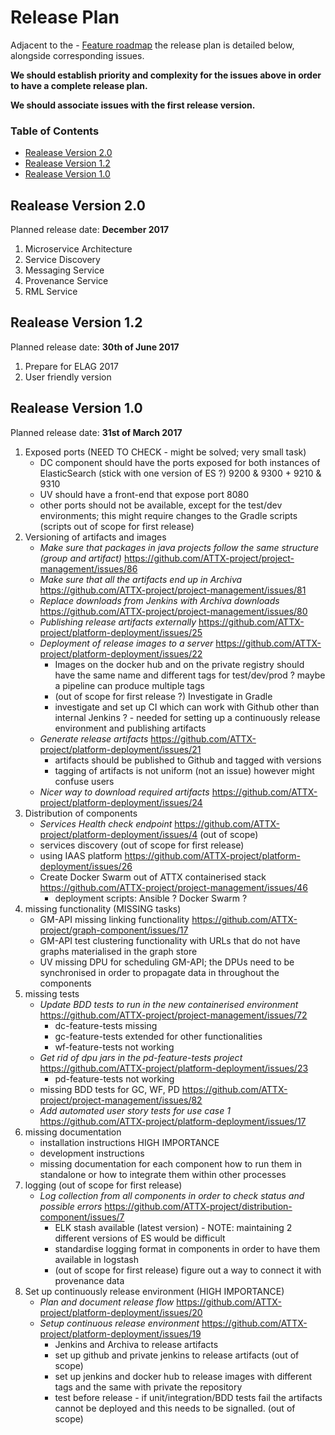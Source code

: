 # Release Plan

Adjacent to the - [Feature roadmap](https://github.com/ATTX-project/project-management/wiki/Feature-roadmap) the release plan is detailed below, alongside corresponding issues.

**We should establish priority and complexity for the issues above in order to have a complete release plan.**

**We should associate issues with the first release version.**

### Table of Contents
<!-- TOC START min:1 max:3 link:true update:false -->
  - [Realease Version 2.0](#realease-version-20)
  - [Realease Version 1.2](#realease-version-12)
  - [Realease Version 1.0](#realease-version-10)

<!-- TOC END -->


## Realease Version 2.0
Planned release date: **December 2017**
1. Microservice Architecture
2. Service Discovery
3. Messaging Service
4. Provenance Service
5. RML Service

## Realease Version 1.2
Planned release date: **30th of June 2017**
1. Prepare for ELAG 2017
3. User friendly version

## Realease Version 1.0

Planned release date: **31st of March 2017**

1. Exposed ports (NEED TO CHECK - might be solved; very small task)
    - DC component should have the ports exposed for both instances of ElasticSearch
    (stick with one version of ES ?) 9200 & 9300 + 9210 & 9310
    - UV should have a front-end that expose port 8080
    - other ports should not be available, except for the test/dev environments; this might require changes to the Gradle scripts (scripts out of scope for first release)
2. Versioning of artifacts and images
    - _Make sure that packages in java projects follow the same structure (group and artifact)_ https://github.com/ATTX-project/project-management/issues/86
    - _Make sure that all the artifacts end up in Archiva_ https://github.com/ATTX-project/project-management/issues/81
    - _Replace downloads from Jenkins with Archiva downloads_ https://github.com/ATTX-project/project-management/issues/80
    - _Publishing release artifacts externally_ https://github.com/ATTX-project/platform-deployment/issues/25
    - _Deployment of release images to a server_ https://github.com/ATTX-project/platform-deployment/issues/22
        - Images on the docker hub and on the private registry should have the same name and different tags for test/dev/prod ? maybe a pipeline can produce multiple tags
        - (out of scope for first release ?) Investigate in Gradle
        - investigate and set up CI which can work with Github other than internal Jenkins ? - needed for setting up a continuously release environment and publishing artifacts
    - _Generate release artifacts_ https://github.com/ATTX-project/platform-deployment/issues/21
       - artifacts should be published to Github and tagged with versions
       - tagging of artifacts is not uniform (not an issue) however might confuse users
    - _Nicer way to download required artifacts_ https://github.com/ATTX-project/platform-deployment/issues/24
3. Distribution of components
    - _Services Health check endpoint_ https://github.com/ATTX-project/platform-deployment/issues/4 (out of scope)
    - services discovery (out of scope for first release)
    - using IAAS platform https://github.com/ATTX-project/platform-deployment/issues/26
    - Create Docker Swarm out of ATTX containerised stack https://github.com/ATTX-project/project-management/issues/46
        - deployment scripts: Ansible ? Docker Swarm ?
4. missing functionality (MISSING tasks)
    - GM-API missing linking functionality https://github.com/ATTX-project/graph-component/issues/17
    - GM-API test clustering functionality with URLs that do not have graphs materialised in the graph store
    - UV missing DPU for scheduling GM-API; the DPUs need to be synchronised in order to propagate data in throughout the components
5. missing tests
    - _Update BDD tests to run in the new containerised environment_ https://github.com/ATTX-project/project-management/issues/72
        - dc-feature-tests missing
        - gc-feature-tests extended for other functionalities
        - wf-feature-tests not working
    - _Get rid of dpu jars in the pd-feature-tests project_ https://github.com/ATTX-project/platform-deployment/issues/23
        - pd-feature-tests not working
    - missing BDD tests for GC, WF, PD https://github.com/ATTX-project/project-management/issues/82
    - _Add automated user story tests for use case 1_ https://github.com/ATTX-project/platform-deployment/issues/17
6. missing documentation
    - installation instructions HIGH IMPORTANCE
    - development instructions
    - missing documentation for each component how to run them in standalone or how to integrate them within other processes
7. logging (out of scope for first release)
    - _Log collection from all components in order to check status and possible errors_ https://github.com/ATTX-project/distribution-component/issues/7
        - ELK stash available (latest version) - NOTE: maintaining 2 different versions of ES would be difficult
        - standardise logging format in components in order to have them available in logstash
        - (out of scope for first release) figure out a way to connect it with provenance data
8. Set up continuously release environment (HIGH IMPORTANCE)
    - _Plan and document release flow_ https://github.com/ATTX-project/platform-deployment/issues/20
    - _Setup continuous release environment_ https://github.com/ATTX-project/platform-deployment/issues/19
        - Jenkins and Archiva to release artifacts
        - set up github and private jenkins to release artifacts (out of scope)
        - set up jenkins and docker hub to release images with different tags and the same with private the repository
        - test before release - if unit/integration/BDD tests fail the artifacts cannot be deployed and this needs to be signalled. (out of scope)
